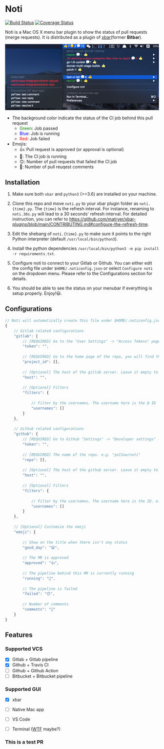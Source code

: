 # Noti

[![Build Status](https://github.com/ye11ow/noti/actions/workflows/python-app.yml/badge.svg)](https://github.com/ye11ow/noti/actions)
[![Coverage Status](https://coveralls.io/repos/github/ye11ow/noti/badge.svg?branch=main)](https://coveralls.io/github/ye11ow/noti?branch=main)

Noti is a Mac OS X menu bar plugin to show the status of pull requests (merge requests). It is distributed as a plugin of [xbar](https://xbarapp.com/)(former **Bitbar**).

![Tutorial](https://github.com/ye11ow/noti/blob/main/docs/images/Bitbar.png?raw=true)

* The background color indicate the status of the CI job behind this pull request
    * <font color="Green">Green</font>: Job passed
    * <font color="blue">Blue</font>: Job is running
    * <font color="red">Red</font>: Job failed
* Emojis:
    * 👍: Pull request is approved (or approval is optional)
    * 🏃: The CI job is running
    * 🙃: Number of pull requests that failed the CI job
    * 💬: Number of pull reuqest comments

## Installation
1. Make sure both `xbar` and `python3` (>=3.6) are installed on your machine.

1. Clone this repo and move `noti.py` to your xbar plugin folder as `noti.{time}.py`. The `{time}` is the refresh interval. For instance, renaming to `noti.30s.py` will lead to a  30 seconds' refresh interval. For detailed instruction, you can refer to https://github.com/matryer/xbar-plugins/blob/main/CONTRIBUTING.md#configure-the-refresh-time.

1. Edit the shebang of `noti.{time}.py` to make sure it points to the right Python interpreter (default `/usr/local/bin/python3`). 

1. Install the python dependencies `/usr/local/bin/python3 -m pip install -r requirements.txt`.

1. Configure noti to connect to your Gitlab or Github. You can either edit the config file under `$HOME/.noticonfig.json` or select `Configure noti` on the dropdown menu. Please refer to the Configurations section for details.

1. You should be able to see the status on your menubar if everything is setup properly. Enjoy!😃.

## Configurations

```javascript
// Noti will automatically create this file under $HOME/.noticonfig.json if it doesn't exist
{
    // Gitlab related configurations
    "gitlab": {
        // [REQUIRED] Go to the "User Settings" -> "Access Tokens" page, create a Personal Access Token with "api" Scopes
        "token": "",

        // [REQUIRED] Go to the home page of the repo, you will find the Project ID under the name of the repo (in grey).
        "project_id": [],

        // [Optional] The host of the gitlab server. Leave it empty to use the public Gitlab server.
        "host": "",

        // [Optional] Filters
        "filters": {
            
            // Filter by the usernames. The username here is the @ ID
            "usernames": []
        }
    },

    // Github related configurations
    "github": {
        // [REQUIRED] Go to Github "Settings" -> "Developer settings" -> "Personal access tokens" and "Generate new token" with "repo" scopes
        "token": "",

        // [REQUIRED] The name of the repo. e.g. "ye11ow/noti"
        "repo": [],

        // [Optional] The host of the github server. Leave it empty to use the public Github server.
        "host": "",

        // [Optional] Filters
        "filters": {
            
            // Filter by the usernames. The username here is the ID. e.g. https://github.com/ye11ow ye11ow is the username.
            "usernames": []
        }
    },

    // [Optional] Customize the emoji
    "emoji": {

        // Show on the title when there isn't any status
        "good_day": "😃",

        // The MR is approved
        "approved": "👍",

        // The pipeline behind this MR is currently running
        "running": "🏃",

        // The pipeline is failed
        "failed": "🙃",

        // Number of comments
        "comments": "💬"
    }
}
```

## Features

### Supported VCS

- [X] Gitlab + Gitlab pipeline
- [X] Github + Travis CI
- [ ] Github + Github Action
- [ ] Bitbucket + Bitbucket pipeline

### Supported GUI

- [X] xbar
- [ ] Native Mac app
- [ ] VS Code
- [ ] Terminal ([WTF](https://wtfutil.com/) maybe?)


### This is a test PR